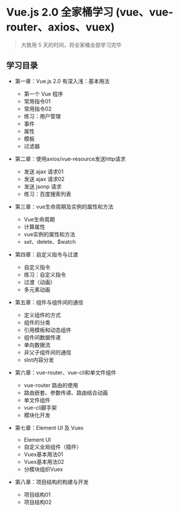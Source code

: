 # Vue.js 2.0 全家桶学习 (vue、vue-router、axios、vuex)

> 大致用 5 天的时间，将全家桶全部学习完毕

## 学习目录

+ 第一章：Vue.js 2.0 有深入浅：基本用法

  - 第一个 Vue 程序
  - 常用指令01
  - 常用指令02
  - 练习：用户管理
  - 事件
  - 属性
  - 模板
  - 过滤器

+ 第二章：使用axios/vue-resource发送http请求

  - 发送 ajax 请求01
  - 发送 ajax 请求02
  - 发送 jsonp 请求
  - 练习：百度搜索列表

+ 第三章：vue生命周期及实例的属性和方法

  - Vue生命周期
  - 计算属性
  - vue实例的属性和方法
  - $set、$delete、$watch

+ 第四章：自定义指令与过渡

  - 自定义指令
  - 练习：自定义指令
  - 过渡（动画）
  - 多元素动画

+ 第五章：组件与组件间的通信

  - 定义组件的方式
  - 组件的分类
  - 引用模板和动态组件
  - 组件间数据传递
  - 单向数据流
  - 非父子组件间的通信
  - slot内容分发

+ 第六章：vue-router、vue-cli和单文件组件

  - vue-router 路由的使用
  - 路由嵌套、参数传递、路由结合动画
  - 单文件组件
  - vue-cli脚手架
  - 模块化开发

+ 第七章：Element UI 及 Vuex

  - Element UI 
  - 自定义全局组件（插件）
  - Vuex基本用法01
  - Vuex基本用法02
  - 分模块组织Vuex

+ 第八章：项目结构的构建与开发

  - 项目结构01
  - 项目结构02